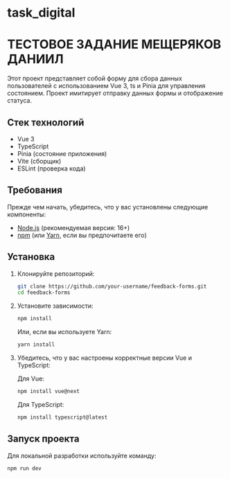 # task_digital

# ТЕСТОВОЕ ЗАДАНИЕ МЕЩЕРЯКОВ ДАНИИЛ

Этот проект представляет собой форму для сбора данных пользователей с использованием Vue 3, ts и Pinia для управления состоянием. Проект имитирует отправку данных формы и отображение статуса.

## Стек технологий

- Vue 3
- TypeScript
- Pinia (состояние приложения)
- Vite (сборщик)
- ESLint (проверка кода)

## Требования

Прежде чем начать, убедитесь, что у вас установлены следующие компоненты:

- [Node.js](https://nodejs.org/) (рекомендуемая версия: 16+)
- [npm](https://www.npmjs.com/) (или [Yarn](https://yarnpkg.com/), если вы предпочитаете его)

## Установка

1. Клонируйте репозиторий:

    ```bash
    git clone https://github.com/your-username/feedback-forms.git
    cd feedback-forms
    ```

2. Установите зависимости:

    ```bash
    npm install
    ```

    Или, если вы используете Yarn:

    ```bash
    yarn install
    ```

3. Убедитесь, что у вас настроены корректные версии Vue и TypeScript:

    Для Vue:

    ```bash
    npm install vue@next
    ```

    Для TypeScript:

    ```bash
    npm install typescript@latest
    ```

## Запуск проекта

Для локальной разработки используйте команду:

```bash
npm run dev
